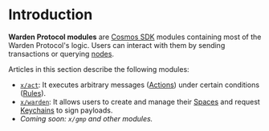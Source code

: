 ﻿---
sidebar_position: 1
---

# Introduction

**Warden Protocol modules** are [Cosmos SDK](https://docs.cosmos.network/) modules containing most of the Warden Protocol's logic. Users can interact with them by sending transactions or querying [nodes](/learn/glossary#warden-protocol-node).

Articles in this section describe the following modules:

- [`x/act`](x-act): It executes arbitrary messages ([Actions](/learn/glossary#action)) under certain conditions ([Rules](/learn/glossary#approval-rule)).
- [`x/warden`](x-warden): It allows users to create and manage their [Spaces](/learn/glossary#space) and request [Keychains](/learn/glossary#keychain) to sign payloads.
- *Coming soon: `x/gmp` and other modules.*